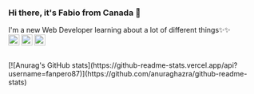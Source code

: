### Hi there, it's Fabio from Canada 👋

I'm a new Web Developer learning about a lot of different things✨✨
<br>
[<img align="center" alt="YouTube" width="22px" src="https://cdn.jsdelivr.net/npm/simple-icons@v3/icons/youtube.svg" />][youtube]
[<img align="center" alt="Twitter" width="22px" src="https://cdn.jsdelivr.net/npm/simple-icons@v3/icons/twitter.svg" />][twitter]
[<img align="center" alt="LinkedIn" width="22px" src="https://cdn.jsdelivr.net/npm/simple-icons@v3/icons/linkedin.svg" />][linkedin]

<br>
[![Anurag's GitHub stats](https://github-readme-stats.vercel.app/api?username=fanpero87)](https://github.com/anuraghazra/github-readme-stats)

[youtube]: https://youtube.com/fanpero87
[twitter]: https://twitter.com/fanpero87
[linkedin]: https://linkedin.com/in/fabio-perez
[TALL]: https://tallstack.dev
